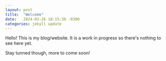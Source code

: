```yaml
---
layout: post
title:  "Welcome"
date:   2024-03-26 18:15:38 -0300
categories: jekyll update
---
```

Hello! This is my blog/website. It is a work in progress so there's nothing to see here yet.

Stay tunned though, more to come soon!
